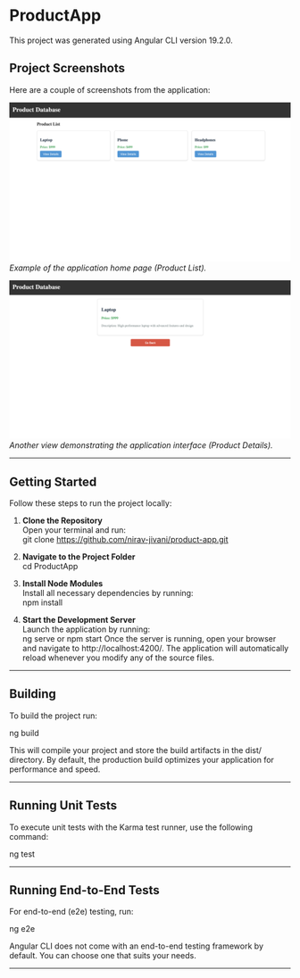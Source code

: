 # ProductApp

This project was generated using Angular CLI version 19.2.0.
## Project Screenshots

Here are a couple of screenshots from the application:

![Screenshot 1](./src/app/assets/productlist.png)  
*Example of the application home page (Product List).*

![Screenshot 2](./src/app/assets/productdetail.png)  
*Another view demonstrating the application interface (Product Details).*

---

## Getting Started

Follow these steps to run the project locally:

1. **Clone the Repository**  
   Open your terminal and run:  
   git clone https://github.com/nirav-jivani/product-app.git

2. **Navigate to the Project Folder**  
   cd ProductApp

3. **Install Node Modules**  
   Install all necessary dependencies by running:  
   npm install

4. **Start the Development Server**  
   Launch the application by running:  
   ng serve or npm start
   Once the server is running, open your browser and navigate to http://localhost:4200/. The application will automatically reload whenever you modify any of the source files.

---

## Building

To build the project run:

ng build

This will compile your project and store the build artifacts in the dist/ directory. By default, the production build optimizes your application for performance and speed.

---

## Running Unit Tests

To execute unit tests with the Karma test runner, use the following command:

ng test

---

## Running End-to-End Tests

For end-to-end (e2e) testing, run:

ng e2e

Angular CLI does not come with an end-to-end testing framework by default. You can choose one that suits your needs.

---

